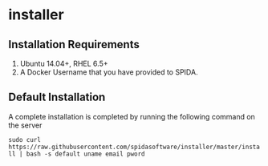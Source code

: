 # installer

Installation Requirements
----------

1. Ubuntu 14.04+, RHEL 6.5+
2. A Docker Username that you have provided to SPIDA.


Default Installation
-------------------

A complete installation is completed by running the following command on the server

`sudo curl https://raw.githubusercontent.com/spidasoftware/installer/master/install | bash -s default uname email pword`

